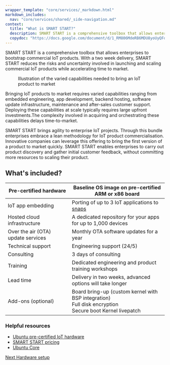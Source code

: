 ```yaml
---
wrapper_template: "core/services/_markdown.html"
markdown_includes:
  nav: "core/services/shared/_side-navigation.md"
context:
  title: "What is SMART START?"
  description: SMART START is a comprehensive toolbox that allows enterprises to bootstrap commercial IoT products.
  copydoc: "https://docs.google.com/document/d/1_RM806MdeRB6MDU8yoUyQFdZqopJobiKrqzgwUQm8J8/edit"
---
```


SMART START is a comprehensive toolbox that allows enterprises to bootstrap commercial IoT products. With a two week delivery, SMART START reduces the risks and uncertainty involved in launching and scaling commercial IoT products while accelerating time to market.

<figure>
  <img src="https://assets.ubuntu.com/v1/eb79a8ba-5b010931dbb1e5285b3232bde2c3c212a75fa4d9_2_690x423.png" style="margin: 0;" alt="">
  <figcaption>Illustration of the varied capabilities needed to bring an IoT product to market</figcaption>
</figure>

Bringing IoT products to market requires varied capabilities ranging from embedded engineering, app development, backend hosting, software update infrastructure, maintenance and after-sales customer support. Deploying these capabilities at scale typically requires large upfront investments.The complexity involved in acquiring and orchestrating these capabilities delays time-to-market.

SMART START brings agility to enterprise IoT projects. Through this bundle enterprises embrace a lean methodology for IoT product commercialisation. Innovative companies can leverage this offering to bring the first version of a product to market quickly. SMART START enables enterprises to carry out product discovery and gather initial customer feedback, without committing more resources to scaling their product.

## What's included?

| Pre-certified hardware             | Baseline OS image on pre-certified ARM or x86 board                                                           |
| ---------------------------------- | ------------------------------------------------------------------------------------------------------------- |
| IoT app embedding                  | Porting of up to 3 IoT applications to [snaps](http://snapcraft.io/docs/getting-started)                      |
| Hosted cloud infrastructure        | A dedicated repository for your apps for up to 1,000 devices                                                  |
| Over the air (OTA) update services | Monthly OTA software updates for a year                                                                       |
| Technical support                  | Engineering support (24/5)                                                                                    |
| Consulting                         | 3 days of consulting                                                                                          |
| Training                           | Dedicated engineering and product training workshops                                                          |
| Lead time                          | Delivery in two weeks, advanced options will take longer                                                      |
| Add-ons (optional)                 | Board bring-up (custom kernel with BSP integration) <br>Full disk encryption <br>Secure boot Kernel livepatch |

### Helpful resources

- [Ubuntu pre-certified IoT hardware](https://certification.ubuntu.com/iot)
- [SMART START pricing](/pricing/devices)
- [Ubuntu Core](/core)

<footer class="p-article-pagination">
  <a class="p-article-pagination__link--next" href="/core/services/guide/hardware-setup">
    <span class="p-article-pagination__label">Next</span>
    <span class="p-article-pagination__title">Hardware setup</span>
  </a>
</footer>
